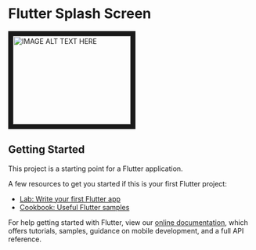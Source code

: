 # Flutter Splash Screen

<a href="http://www.youtube.com/watch?feature=player_embedded&v=ufer4QTFTO8
" target="_blank"><img src="http://img.youtube.com/vi/ufer4QTFTO8/0.jpg" 
alt="IMAGE ALT TEXT HERE" width="240" height="180" border="10" /></a>

## Getting Started

This project is a starting point for a Flutter application.

A few resources to get you started if this is your first Flutter project:

- [Lab: Write your first Flutter app](https://flutter.dev/docs/get-started/codelab)
- [Cookbook: Useful Flutter samples](https://flutter.dev/docs/cookbook)

For help getting started with Flutter, view our
[online documentation](https://flutter.dev/docs), which offers tutorials,
samples, guidance on mobile development, and a full API reference.
